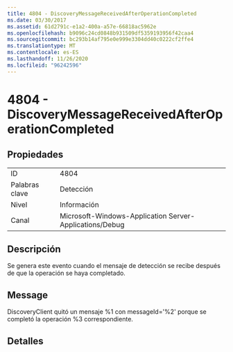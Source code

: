 ```yaml
---
title: 4804 - DiscoveryMessageReceivedAfterOperationCompleted
ms.date: 03/30/2017
ms.assetid: 61d2791c-e1a2-400a-a57e-66818ac5962e
ms.openlocfilehash: b9096c24cd0848b931509df5359193956f42caa4
ms.sourcegitcommit: bc293b14af795e0e999e3304dd40c0222cf2ffe4
ms.translationtype: MT
ms.contentlocale: es-ES
ms.lasthandoff: 11/26/2020
ms.locfileid: "96242596"
---
```

# <a name="4804---discoverymessagereceivedafteroperationcompleted"></a>4804 - DiscoveryMessageReceivedAfterOperationCompleted

## <a name="properties"></a>Propiedades  
  
|||  
|-|-|  
|ID|4804|  
|Palabras clave|Detección|  
|Nivel|Información|  
|Canal|Microsoft-Windows-Application Server-Applications/Debug|  
  
## <a name="description"></a>Descripción  

 Se genera este evento cuando el mensaje de detección se recibe después de que la operación se haya completado.  
  
## <a name="message"></a>Message  

 DiscoveryClient quitó un mensaje %1 con messageId='%2' porque se completó la operación %3 correspondiente.  
  
## <a name="details"></a>Detalles
